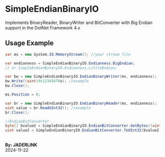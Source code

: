 # SimpleEndianBinaryIO

Implements BinaryReader, BinaryWriter and BitConverter with Big Endian support in the DotNet Framework 4.x

## Usage Example

```C#
var ms = new System.IO.MemoryStream(); //your stream file

var endianness = SimpleEndianBinaryIO.Endianness.BigEndian;
// or SimpleEndianBinaryIO.Endianness.LittleEndian;

var bw = new SimpleEndianBinaryIO.EndianBinaryWriter(ms, endianness);
bw.Write((uint)0x12345678u); //example
bw.Close();

ms.Position = 0;

var br = new SimpleEndianBinaryIO.EndianBinaryReader(ms, endianness);
uint value = br.ReadUInt32(); //example
br.Close();

//EndianBitConverter
byte[] bvalue2 = SimpleEndianBinaryIO.EndianBitConverter.GetBytes((uint)0x12345678u, endianness);
uint value2 = SimpleEndianBinaryIO.EndianBitConverter.ToUInt32(bvalue2, 0, endianness);
```

<br>**By: JADERLINK**
<br>2024-11-22